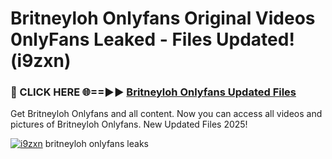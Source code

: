 # Britneyloh Onlyfans Original Videos 0nlyFans Leaked - Files Updated! (i9zxn)

<h3>🔴 CLICK HERE 🌐==►► <a href="https://tinyurl.com/2wckxsce" rel="nofollow">Britneyloh Onlyfans Updated Files</a></h3>

Get Britneyloh Onlyfans and all content. Now you can access all videos and pictures of Britneyloh Onlyfans. New Updated Files 2025!

[![i9zxn](https://i.imgur.com/AFduVYN.gif)](https://tinyurl.com/2wckxsce)
britneyloh onlyfans leaks
